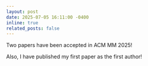 ```yaml
---
layout: post
date: 2025-07-05 16:11:00 -0400
inline: true
related_posts: false
---
```


Two papers have been accepted in ACM MM 2025!

Also, I have published my first paper as the first author!
